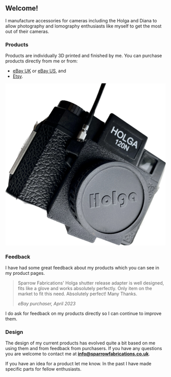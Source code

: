 ## Welcome!
I manufacture accessories for cameras including the Holga and Diana to allow photography and lomography enthusiasts like myself to get the most out of their cameras.

### Products
Products are individually 3D printed and finished by me. You can purchase products directly from me or from:

- [eBay UK](https://www.ebay.co.uk/usr/sparrowfabrications) or [eBay US](https://www.ebay.com/sch/i.html?_dkr=1&iconV2Request=true&_blrs=recall_filtering&_ssn=sparrowfabrications&_oac=1&_dmd=2&_fcid=1&LH_ItemCondition=3&LH_PrefLoc=2&LH_All=1), and
- [Etsy](https://www.etsy.com/shop/SparrowFabrications).

![A picture of a Holga 120 adapter](images/holga-120-adapter/holga-120-adapter-1.jpg)

### Feedback
I have had some great feedback about my products which you can see in my product pages.

>Sparrow Fabrications' Holga shutter release adapter is well designed, fits like a glove and works absolutely perfectly. Only item on the market to fit this need. Absolutely perfect! Many Thanks.
>
>*eBay purchaser, April 2023*

I do ask for feedback on my products directly so I can continue to improve them.

### Design
The design of my current products has evolved quite a bit based on me using them and from feedback from purchasers. If you have any questions you are welcome to contact me at **info@sparrowfabrications.co.uk**.

If you have an idea for a product let me know. In the past I have made specific parts for fellow enthusiasts.
